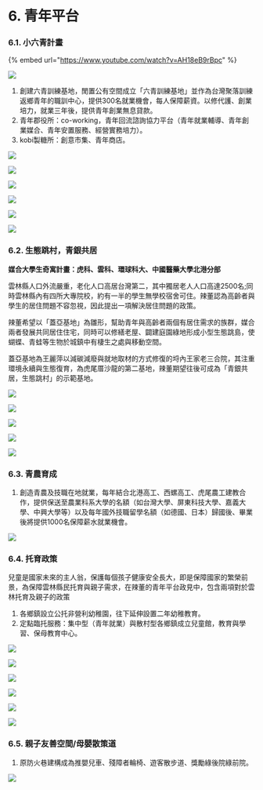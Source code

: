 # 6. 青年平台

### 6.1. 小六青計畫

{% embed url="https://www.youtube.com/watch?v=AH18eB9rBpc" %}

![](../.gitbook/assets/45091043_285793965600360_487478341419401216_n.jpg)

1. 創建六青訓練基地，閒置公有空間成立「六青訓練基地」並作為台灣聚落訓練返鄉青年的職訓中心，提供300名就業機會，每人保障薪資。以修代護、創業培力，就業三年後，提供青年創業無息貸款。
2. 青年郡役所：co-working，青年回流諮詢協力平台（青年就業輔導、青年創業媒合、青年安置服務、經營實務培力）。
3. kobi製糖所：創意市集、青年商店。

![](../.gitbook/assets/44966213_285793978933692_1850926953758982144_o.jpg)

![](../.gitbook/assets/45114103_285793982267025_2275331338204610560_o.jpg)

![](../.gitbook/assets/45102733_285794052267018_6759119685892964352_o.jpg)

![](../.gitbook/assets/44994499_285794495600307_6250588321026670592_o.jpg)

![](../.gitbook/assets/45148329_285794502266973_763456777898426368_o.jpg)

![](../.gitbook/assets/44966243_285794722266951_7151971496825454592_o.jpg)

### 6.2. 生態跳村，青銀共居

**媒合大學生奇寓計畫：虎科、雲科、環球科大、中國醫藥大學北港分部**

雲林縣人口外流嚴重，老化人口高居台灣第二，其中獨居老人人口高達2500名;同時雲林縣內有四所大專院校，約有一半的學生無學校宿舍可住。辣董認為高齡者與學生的居住問題不容忽視，因此提出一項解決居住問題的政策。

辣董希望以「蓋亞基地」為雛形，幫助青年與高齡者兩個有居住需求的族群，媒合兩者發展共同居住住宅，同時可以修繕老屋、闢建庭園綠地形成小型生態跳島，使蝴蝶、青蛙等生物於城鎮中有棲生之處與移動空間。

蓋亞基地為王麗萍以減碳減廢與就地取材的方式修復的埒內王家老三合院，其注重環境永續與生態復育，為虎尾厝沙龍的第二基地，辣董期望往後可成為「青銀共居，生態跳村」的示範基地。

![](../.gitbook/assets/45009512_285204925659264_4586586285384138752_o.jpg)

![](../.gitbook/assets/44937854_285204892325934_5115995636600143872_o.jpg)

![](../.gitbook/assets/44942791_285204902325933_1279213149634953216_o.jpg)

![](../.gitbook/assets/44982877_285204972325926_7801459230170415104_o.jpg)

![](../.gitbook/assets/45097321_285204985659258_3721783985995513856_o.jpg)

### 6.3. 青農育成

1. 創造青農及技職在地就業，每年結合北港高工、西螺高工、虎尾農工建教合作，提供保送至農業科系大學的名額（如台灣大學、屏東科技大學、嘉義大學、中興大學等）以及每年國外技職留學名額（如德國、日本）歸國後、畢業後將提供1000名保障薪水就業機會。

![](../.gitbook/assets/44981052_285794748933615_3755670384607756288_o.jpg)

### 6.4. 托育政策

兒童是國家未來的主人翁，保護每個孩子健康安全長大，即是保障國家的繁榮前景，為保障雲林縣民托育與親子需求，在辣董的青年平台政見中，包含兩項對於雲林托育及親子的政策

1. 各鄉鎮設立公托非營利幼稚園，往下延伸設置二年幼稚教育。
2. 定點臨托服務：集中型（青年就業）與散村型各鄉鎮成立兒童館，教育與學習、保母教育中心。

![](../.gitbook/assets/44944745_285303102316113_3809016455404453888_o.jpg)

![](../.gitbook/assets/44948300_285303092316114_3933127249183637504_o.jpg)

![](../.gitbook/assets/44984878_285303145649442_5501612411913764864_o.jpg)

![](../.gitbook/assets/44940926_285303168982773_8061907958260301824_o.jpg)

![](../.gitbook/assets/45111541_285303198982770_6861251379671859200_o.jpg)

![](../.gitbook/assets/45005975_285303225649434_3537752106310041600_o.jpg)

### 6.5. 親子友善空間/母嬰散策道

1. 原防火巷建構成為推嬰兒車、殘障者輪椅、遊客散步道、獎勵綠後院綠前院。

![](../.gitbook/assets/45027247_285303258982764_4688493034545872896_o.jpg)

